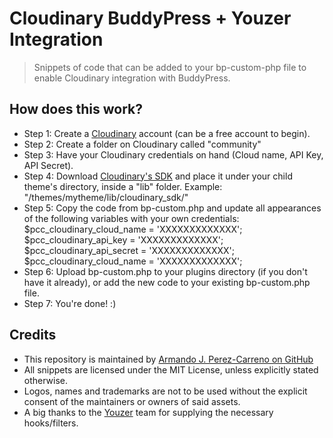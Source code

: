 # Cloudinary BuddyPress + Youzer Integration

> Snippets of code that can be added to your bp-custom-php file to enable Cloudinary integration with BuddyPress.

## How does this work?

- Step 1: Create a [Cloudinary](https://cloudinary.com/) account (can be a free account to begin).
- Step 2: Create a folder on Cloudinary called "community"
- Step 3: Have your Cloudinary credentials on hand (Cloud name, API Key, API Secret).
- Step 4: Download [Cloudinary's SDK](https://github.com/cloudinary/cloudinary_php) and place it under your child theme's directory, inside a "lib" folder.
  Example: "/themes/mytheme/lib/cloudinary_sdk/"
- Step 5: Copy the code from bp-custom.php and update all appearances of the following variables with your own credentials:
  $pcc_cloudinary_cloud_name = 'XXXXXXXXXXXXX';
    $pcc_cloudinary_api_key = 'XXXXXXXXXXXXX';
  $pcc_cloudinary_api_secret = 'XXXXXXXXXXXXX';
    $pcc_cloudinary_cloud_name = 'XXXXXXXXXXXXX';
- Step 6: Upload bp-custom.php to your plugins directory (if you don't have it already), or add the new code to your existing bp-custom.php file.
- Step 7: You're done! :)

## Credits

- This repository is maintained by [Armando J. Perez-Carreno on GitHub](https://github.com/perezcarreno)
- All snippets are licensed under the MIT License, unless explicitly stated otherwise.
- Logos, names and trademarks are not to be used without the explicit consent of the maintainers or owners of said assets.
- A big thanks to the [Youzer](https://youzer.kainelabs.com/) team for supplying the necessary hooks/filters.
